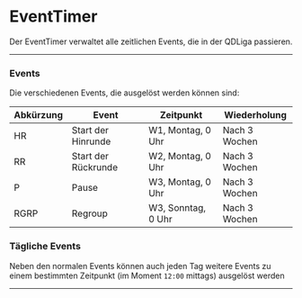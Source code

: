 # EventTimer

Der EventTimer verwaltet alle zeitlichen Events, die in der QDLiga passieren.

---
### Events
Die verschiedenen Events, die ausgelöst werden können sind:

| Abkürzung | Event               | Zeitpunkt           | Wiederholung  |
| --------- | ------------------- | ------------------- | ------------- |
| HR        | Start der Hinrunde  | W1, Montag, 0 Uhr   | Nach 3 Wochen |
| RR        | Start der Rückrunde | W2, Montag, 0 Uhr   | Nach 3 Wochen |
| P         | Pause               | W3, Montag, 0 Uhr   | Nach 3 Wochen |
| RGRP      | Regroup             | W3, Sonntag, 0 Uhr  | Nach 3 Wochen |

### Tägliche Events
Neben den normalen Events können auch jeden Tag weitere Events zu einem bestimmten Zeitpunkt (im Moment `12:00` mittags) ausgelöst werden

---